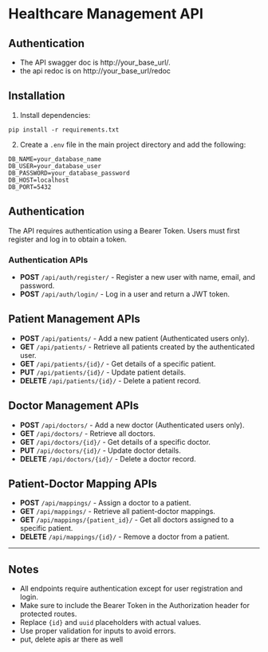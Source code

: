 # Healthcare Management API


## Authentication
- The API  swagger doc is http://your_base_url/.
- the api redoc is on http://your_base_url/redoc


## Installation

1. Install dependencies:
```
pip install -r requirements.txt
```

2. Create a `.env` file in the main project directory and add the following:
```
DB_NAME=your_database_name
DB_USER=your_database_user
DB_PASSWORD=your_database_password
DB_HOST=localhost
DB_PORT=5432
```

## Authentication
The API requires authentication using a Bearer Token. Users must first register and log in to obtain a token.

### Authentication APIs
- **POST** `/api/auth/register/` - Register a new user with name, email, and password.
- **POST** `/api/auth/login/` - Log in a user and return a JWT token.

## Patient Management APIs
- **POST** `/api/patients/` - Add a new patient (Authenticated users only).
- **GET** `/api/patients/` - Retrieve all patients created by the authenticated user.
- **GET** `/api/patients/{id}/` - Get details of a specific patient.
- **PUT** `/api/patients/{id}/` - Update patient details.
- **DELETE** `/api/patients/{id}/` - Delete a patient record.

## Doctor Management APIs
- **POST** `/api/doctors/` - Add a new doctor (Authenticated users only).
- **GET** `/api/doctors/` - Retrieve all doctors.
- **GET** `/api/doctors/{id}/` - Get details of a specific doctor.
- **PUT** `/api/doctors/{id}/` - Update doctor details.
- **DELETE** `/api/doctors/{id}/` - Delete a doctor record.

## Patient-Doctor Mapping APIs
- **POST** `/api/mappings/` - Assign a doctor to a patient.
- **GET** `/api/mappings/` - Retrieve all patient-doctor mappings.
- **GET** `/api/mappings/{patient_id}/` - Get all doctors assigned to a specific patient.
- **DELETE** `/api/mappings/{id}/` - Remove a doctor from a patient.


---

## Notes
- All endpoints require authentication except for user registration and login.
- Make sure to include the Bearer Token in the Authorization header for protected routes.
- Replace `{id}` and `uuid` placeholders with actual values.
- Use proper validation for inputs to avoid errors.
- put, delete apis ar there as well
